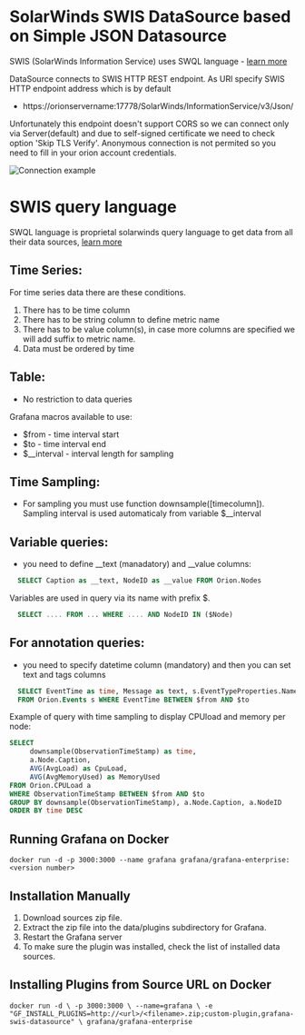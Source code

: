 # SolarWinds SWIS DataSource based on Simple JSON Datasource

SWIS (SolarWinds Information Service) uses SWQL language - [learn more](https://github.com/solarwinds/OrionSDK/wiki/About-SWIS)

DataSource connects to SWIS HTTP REST endpoint. As URl specify SWIS HTTP endpoint address which is by default 
- https://orionservername:17778/SolarWinds/InformationService/v3/Json/

Unfortunately this endpoint doesn't support CORS so we can connect only via Server(default) 
and due to self-signed certificate we need to check option 'Skip TLS Verify'. Anonymous connection
 is not permited so you need to fill in your orion account credentials.
 
  
![Connection example](./docs/img/datasource_connect.jpg)

# SWIS query language
SWQL language is proprietal solarwinds query language to get data from all their data sources, [learn more](https://github.com/solarwinds/OrionSDK/wiki/About-SWIS)

## Time Series:
For time series data there are these conditions.
1. There has to be time column
2. There has to be string column to define metric name
3. There has to be value column(s), in case more columns are specified we will add suffix to metric name.
4. Data must be ordered by time

## Table:
- No restriction to data queries

Grafana macros available to use:
- $from - time interval start
- $to - time interval end
- $__interval - interval length for sampling 

## Time Sampling:
- For sampling you must use function downsample([timecolumn]). Sampling interval is used automaticaly from variable $__interval

## Variable queries:
- you need to define __text (manadatory) and __value columns:
``` sql 
  SELECT Caption as __text, NodeID as __value FROM Orion.Nodes
```
Variables are used in query via its name with prefix $. 
``` sql
  SELECT .... FROM ... WHERE .... AND NodeID IN ($Node)
```

## For annotation queries:
- you need to specify datetime column (mandatory) and then you can set text and tags columns
``` sql
  SELECT EventTime as time, Message as text, s.EventTypeProperties.Name as tags 
  FROM Orion.Events s WHERE EventTime BETWEEN $from AND $to
```

Example of query with time sampling to display CPUload and memory per node:
``` sql
SELECT
     downsample(ObservationTimeStamp) as time,
     a.Node.Caption,
     AVG(AvgLoad) as CpuLoad,
     AVG(AvgMemoryUsed) as MemoryUsed
FROM Orion.CPULoad a
WHERE ObservationTimeStamp BETWEEN $from AND $to
GROUP BY downsample(ObservationTimeStamp), a.Node.Caption, a.NodeID
ORDER BY time DESC
```
## Running Grafana on Docker
`docker run -d -p 3000:3000 --name grafana grafana/grafana-enterprise:<version number>`

## Installation Manually

1. Download sources zip file. 
2. Extract the zip file into the data/plugins subdirectory for Grafana.
3. Restart the Grafana server
4. To make sure the plugin was installed, check the list of installed data sources.

## Installing Plugins from Source URL on Docker
`
docker run -d \
  -p 3000:3000 \
  --name=grafana \
  -e "GF_INSTALL_PLUGINS=http://<url>/<filename>.zip;custom-plugin,grafana-swis-datasource" \
  grafana/grafana-enterprise
`